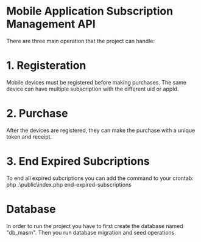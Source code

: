 # Mobile Application Subscription Management API
There are three main operation that the project can handle:

# 1. Registeration
Mobile devices must be registered before making purchases. The same device can have multiple subscription with the different uid or appId.

# 2. Purchase
After the devices are registered, they can make the purchase with a unique token and receipt.

# 3. End Expired Subcriptions
To end all expired subcriptions you can add the command to your crontab:
php .\public\index.php end-expired-subscriptions


# Database
In order to run the project you have to first create the database named "db_masm". Then you run database migration and seed operations.